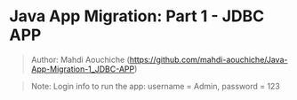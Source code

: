 # Java App Migration: Part 1 - JDBC APP

>Author: Mahdi Aouchiche (<https://github.com/mahdi-aouchiche/Java-App-Migration-1_JDBC-APP>)

>Note: Login info to run the app: username = Admin, password = 123 
